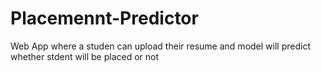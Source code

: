 # Placemennt-Predictor
Web App where a studen can upload their resume and model will predict whether stdent will be placed or not
